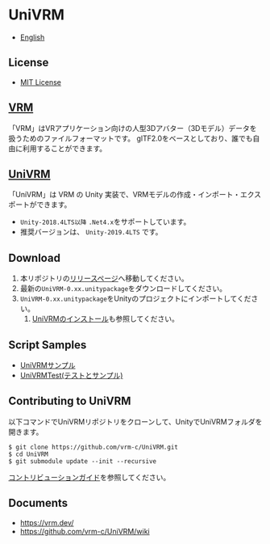 # UniVRM

* [English](README.md)

## License

* [MIT License](./LICENSE.txt)

## [VRM](https://vrm.dev/)

「VRM」はVRアプリケーション向けの人型3Dアバター（3Dモデル）データを扱うためのファイルフォーマットです。
glTF2.0をベースとしており、誰でも自由に利用することができます。

## [UniVRM](https://github.com/vrm-c/UniVRM)

「UniVRM」は VRM の Unity 実装で、VRMモデルの作成・インポート・エクスポートができます。  

* `Unity-2018.4LTS以降` `.Net4.x`をサポートしています。
* 推奨バージョンは、 `Unity-2019.4LTS` です。

## Download

1. 本リポジトリの[リリースページ](https://github.com/vrm-c/UniVRM/releases)へ移動してください。
1. 最新の``UniVRM-0.xx.unitypackage``をダウンロードしてください。
1. ``UniVRM-0.xx.unitypackage``をUnityのプロジェクトにインポートしてください。
    1. [UniVRMのインストール](https://vrm.dev/univrm/univrm_install/)も参照してください。
    
## Script Samples

* [UniVRMサンプル](https://github.com/vrm-c/UniVRM/tree/master/Assets/VRM.Samples)
* [UniVRMTest(テストとサンプル)](https://github.com/vrm-c/UniVRMTest)

## Contributing to UniVRM

以下コマンドでUniVRMリポジトリをクローンして、UnityでUniVRMフォルダを開きます。

```console
$ git clone https://github.com/vrm-c/UniVRM.git
$ cd UniVRM
$ git submodule update --init --recursive
```

[コントリビューションガイド](https://github.com/vrm-c/UniVRM/wiki/コントリビューションガイド(ja))を参照してください。

## Documents

* https://vrm.dev/
* https://github.com/vrm-c/UniVRM/wiki
